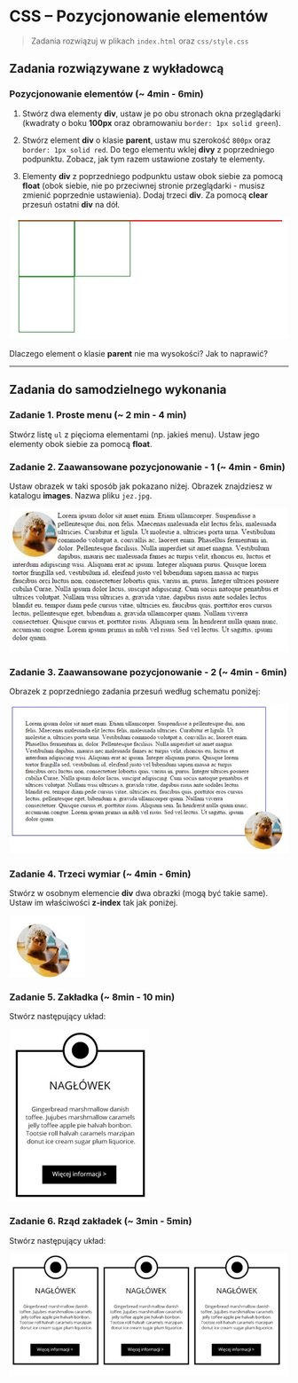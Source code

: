 # CSS &ndash; Pozycjonowanie elementów

> Zadania rozwiązuj w plikach ```index.html``` oraz ```css/style.css```

## Zadania rozwiązywane z wykładowcą

### Pozycjonowanie elementów (~ 4min - 6min)

1. Stwórz dwa elementy **div**, ustaw je po obu stronach okna przeglądarki (kwadraty o boku __100px__ oraz obramowaniu ```border: 1px solid green```).

2. Stwórz element **div** o klasie **parent**, ustaw mu szerokość ```800px``` oraz ```border: 1px solid red```.
Do tego elementu wklej **divy** z poprzedniego podpunktu. Zobacz, jak tym razem ustawione zostały te elementy.

3. Elementy **div** z poprzedniego podpunktu ustaw obok siebie za pomocą **float** (obok siebie, nie po przeciwnej stronie przeglądarki - musisz zmienić poprzednie ustawienia). Dodaj trzeci **div**. Za pomocą **clear** przesuń ostatni **div** na dół.

![pozycjonowanie1](images/pos1.jpg)

Dlaczego element o klasie **parent** nie ma wysokości? Jak to naprawić?

-------------------------------------------------------------------------------

## Zadania do samodzielnego wykonania

### Zadanie 1. Proste menu (~ 2 min - 4 min)
Stwórz listę ```ul``` z pięcioma elementami (np. jakieś menu). Ustaw jego elementy obok siebie za pomocą **float**.

### Zadanie 2. Zaawansowane pozycjonowanie - 1 (~ 4min - 6min)
Ustaw obrazek w taki sposób jak pokazano niżej. Obrazek znajdziesz w katalogu **images**. Nazwa pliku ```jez.jpg```.

![pozycjonowanie2](images/pos2.jpg)

### Zadanie 3. Zaawansowane pozycjonowanie - 2 (~ 4min - 6min)
Obrazek z poprzedniego zadania przesuń według schematu poniżej:

![pozycjonowanie3](images/pos3.jpg)

### Zadanie 4. Trzeci wymiar (~ 4min - 6min)
Stwórz w osobnym elemencie **div** dwa obrazki (mogą być takie same). Ustaw im właściwości **z-index** tak jak poniżej.

![pozycjonowanie4](images/pos4.jpg)

### Zadanie 5. Zakładka (~ 8min - 10 min)
Stwórz następujący układ:

![pozycjonowanie5](images/pos5.jpg)

### Zadanie 6. Rząd zakładek (~ 3min - 5min)
Stwórz następujący układ:

![pozycjonowanie6](images/pos6.png)
